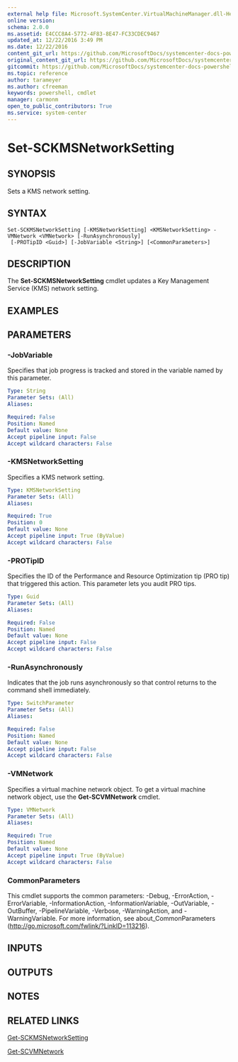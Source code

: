 ```yaml
---
external help file: Microsoft.SystemCenter.VirtualMachineManager.dll-Help.xml
online version: 
schema: 2.0.0
ms.assetid: E4CCC8A4-5772-4F83-8E47-FC33CDEC9467
updated_at: 12/22/2016 3:49 PM
ms.date: 12/22/2016
content_git_url: https://github.com/MicrosoftDocs/systemcenter-docs-powershell/blob/master/systemcenter-cmdlets/SystemCenter2016/VirtualMachineManager/vlatest/Set-SCKMSNetworkSetting.md
original_content_git_url: https://github.com/MicrosoftDocs/systemcenter-docs-powershell/blob/master/systemcenter-cmdlets/SystemCenter2016/VirtualMachineManager/vlatest/Set-SCKMSNetworkSetting.md
gitcommit: https://github.com/MicrosoftDocs/systemcenter-docs-powershell/blob/8c8c20cafa5c1354636ca569508504b8373fce2c/systemcenter-cmdlets/SystemCenter2016/VirtualMachineManager/vlatest/Set-SCKMSNetworkSetting.md
ms.topic: reference
author: tarameyer
ms.author: cfreeman
keywords: powershell, cmdlet
manager: carmonm
open_to_public_contributors: True
ms.service: system-center
---
```


# Set-SCKMSNetworkSetting

## SYNOPSIS
Sets a KMS network setting.

## SYNTAX

```
Set-SCKMSNetworkSetting [-KMSNetworkSetting] <KMSNetworkSetting> -VMNetwork <VMNetwork> [-RunAsynchronously]
 [-PROTipID <Guid>] [-JobVariable <String>] [<CommonParameters>]
```

## DESCRIPTION
The **Set-SCKMSNetworkSetting** cmdlet updates a Key Management Service (KMS) network setting.

## EXAMPLES


## PARAMETERS

### -JobVariable
Specifies that job progress is tracked and stored in the variable named by this parameter.

```yaml
Type: String
Parameter Sets: (All)
Aliases: 

Required: False
Position: Named
Default value: None
Accept pipeline input: False
Accept wildcard characters: False
```

### -KMSNetworkSetting
Specifies a KMS network setting.

```yaml
Type: KMSNetworkSetting
Parameter Sets: (All)
Aliases: 

Required: True
Position: 0
Default value: None
Accept pipeline input: True (ByValue)
Accept wildcard characters: False
```

### -PROTipID
Specifies the ID of the Performance and Resource Optimization tip (PRO tip) that triggered this action.
This parameter lets you audit PRO tips.

```yaml
Type: Guid
Parameter Sets: (All)
Aliases: 

Required: False
Position: Named
Default value: None
Accept pipeline input: False
Accept wildcard characters: False
```

### -RunAsynchronously
Indicates that the job runs asynchronously so that control returns to the command shell immediately.

```yaml
Type: SwitchParameter
Parameter Sets: (All)
Aliases: 

Required: False
Position: Named
Default value: None
Accept pipeline input: False
Accept wildcard characters: False
```

### -VMNetwork
Specifies a virtual machine network object.
To get a virtual machine network object, use the **Get-SCVMNetwork** cmdlet.

```yaml
Type: VMNetwork
Parameter Sets: (All)
Aliases: 

Required: True
Position: Named
Default value: None
Accept pipeline input: True (ByValue)
Accept wildcard characters: False
```

### CommonParameters
This cmdlet supports the common parameters: -Debug, -ErrorAction, -ErrorVariable, -InformationAction, -InformationVariable, -OutVariable, -OutBuffer, -PipelineVariable, -Verbose, -WarningAction, and -WarningVariable. For more information, see about_CommonParameters (http://go.microsoft.com/fwlink/?LinkID=113216).

## INPUTS

## OUTPUTS

## NOTES

## RELATED LINKS

[Get-SCKMSNetworkSetting](xref:SystemCenter2016/VirtualMachineManager/vlatest/Get-SCKMSNetworkSetting.md)

[Get-SCVMNetwork](xref:SystemCenter2016/VirtualMachineManager/vlatest/Get-SCVMNetwork.md)


